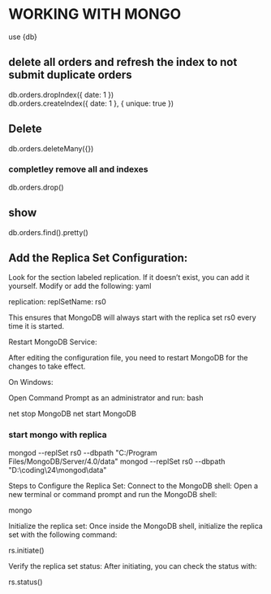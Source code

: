 # WORKING WITH MONGO 
use {db}
## delete all orders and refresh the index to not submit duplicate orders                                                                                                                                                                              
db.orders.dropIndex({ date: 1 })                                             
db.orders.createIndex({ date: 1 }, { unique: true })
## Delete 
db.orders.deleteMany({})
### completley remove all and indexes
db.orders.drop()
## show
db.orders.find().pretty()


## Add the Replica Set Configuration:

Look for the section labeled replication. If it doesn’t exist, you can add it yourself. Modify or add the following:
yaml

replication:
  replSetName: rs0

This ensures that MongoDB will always start with the replica set rs0 every time it is started.

Restart MongoDB Service:

After editing the configuration file, you need to restart MongoDB for the changes to take effect.

On Windows:

Open Command Prompt as an administrator and run:
bash

net stop MongoDB
net start MongoDB

### start mongo with replica
mongod --replSet rs0 --dbpath "C:/Program Files/MongoDB/Server/4.0/data"
mongod --replSet rs0 --dbpath "D:\coding\24\mongod\data"


Steps to Configure the Replica Set:
Connect to the MongoDB shell: Open a new terminal or command prompt and run the MongoDB shell:

mongo

Initialize the replica set: Once inside the MongoDB shell, initialize the replica set with the following command:


rs.initiate()

Verify the replica set status: After initiating, you can check the status with:


rs.status()
